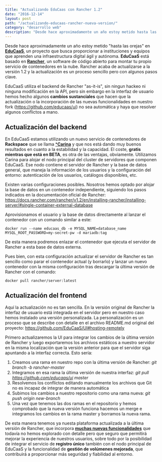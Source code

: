 ```yaml
---
title: "Actualizando EduCaas con Rancher 1.2"
date: "2016-12-14"
layout: post
path: "/actualizando-educaas-rancher-nueva-version/"
category: "desarrollo web"
description: "Desde hace aproximadamente un año estoy metido hasta las orejas en EduCaaS, un proyecto que busca proporcionar a instituciones y equipos que aprenden una infraestructura digital ágil y autónoma. EduCaaS está basado en Rancher, un software de código abierto para montar tu propio servicio de contenedores en la nube. Rancher acaba de actualizarse a la versión 1.2 y la actualización es un proceso sencillo pero con algunos pasos clave."
---
```

Desde hace aproximadamente un año estoy metido "hasta las orejas" en [**EduCaaS**](http://educaas.io), un proyecto que busca proporcionar a instituciones y equipos que aprenden una infraestructura digital ágil y autónoma. **EduCaaS** está basado en [**Rancher**](https://rancher.com), un software de código abierto para montar tu propio servicio de contenedores en la nube. Rancher acaba de actualizarse a la versión 1.2 y la actualización es un proceso sencillo pero con algunos pasos clave.

EduCaaS utiliza el backend de Rancher "as-it-is", sin ningun hackeo ni ninguna modificación en la API, pero sin embargo en la interfaz de usuario hemos hecho algunos **cambios sustanciales** que hacen que la actualización o la incorporación de las nuevas funcionalidades en nuestro fork (https://github.com/educaas/ui) no sea automática y haya que resolver algunos conflictos a mano.

## Actualización del backend

En EduCaaS estamos utilizando un nuevo servicio de contenedores de **Rackspace** que se llama [***Carina**](https://ui.getcarina.com/) y que nos está dando muy buenos resultados en cuanto a la estabilidad y la capacidad. El coste, **gratis mientras que está en BETA**, es otra de las ventajas, obviamente. Utilizamos Carina para alojar el nodo principal del cluster de servidores que componen EduCaaS. Ese nodo contiene el servidor de Rancher y la base de datos general, que maneja la información de los usuarios y la configuración del entorno: autenticación de los usuarios, catálogos disponibles, etc.

Existen varias configuraciones posibles. Nosotros hemos optado por alojar la base de datos en un contenedor independiente, siguiendo los pasos indicados en la documentación oficial de Rancher: https://docs.rancher.com/rancher/v1.2/en/installing-rancher/installing-server/#single-container-external-database

Aprovisionamos el usuario y la base de datos directamente al lanzar el contenedor con un comando similar a este:

````
docker run --name educaas_db -e MYSQL_NAME=database_name MYSQL_ROOT_PASSWORD=my-secret-pw -d mariadb:tag
````

De esta manera podremos enlazar el contenedor que ejecuta el servidor de Rancher a esta base de datos externa.

Pues bien, con esta configuración actualizar el servidor de Rancher es tan sencillo como parar el contenedor actual (y borrarlo) y lanzar un nuevo contenedor con la misma configuración tras descargar la última versión de Rancher con el comando:

````
docker pull rancher/server:latest
````

## Actualización del frontend

Aquí la actualización no es tan sencilla. En la versión original de Rancher la interfaz de usuario está integrada en el servidor pero en nuestro caso hemos instalado una versión personalizada. La personalización es un proceso que se describe con detalle en el archivo README.md original del proyecto: https://github.com/EduCaaS/UI#hosting-remotely

Primero actualizaremos la UI para integrar los cambios de la última versión de Rancher y luego exportaremos los archivos estáticos a nuestro servidor en la misma localización que la versión anterior para que el servidor siga apuntando a la interfaz correcta. Esto sería:

1. Creamos una rama en nuestro repo con la última versión de Rancher: _git branch -b rancher-master_
2. Integramos en esa rama la última versión de nuestra interfaz: _git pull https://github.com/educaas/ui master_
3. Resolvemos los conflictos editando manualmente los archivos que Git no es incapaz de integrar de manera automática
4. Subimos los cambios a nuestro repositorio como una rama nueva: _git push origin new-branch_
5. Una vez que tenemos las dos ramas en el repositorio y hemos comprobado que la nueva versión funciona hacemos un merge e integramos los cambios en la rama master y borramos la nueva rama.

De esta manera tenemos ya nuesta plataforma actualizada a la última versión de Rancher, que incorpora [**muchas nuevas funcionalidades**](https://github.com/rancher/rancher/releases/tag/v1.2.0) que todavía no hemos explorado con detalle pero que seguro que permitirá mejorar la experiencia de nuestros usuarios, sobre todo por la posibilidad de integrar el servicio de **registro único** también con el nodo principal de EduCaaS y la funcionalidad de **gestión de volúmenes mejorada**, que contribuirá a proporcionar más seguridad y fiabilidad al entorno.
